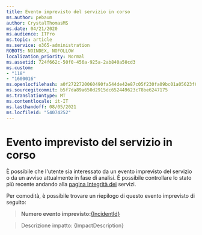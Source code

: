 ```yaml
---
title: Evento imprevisto del servizio in corso
ms.author: pebaum
author: CrystalThomasMS
ms.date: 04/21/2020
ms.audience: ITPro
ms.topic: article
ms.service: o365-administration
ROBOTS: NOINDEX, NOFOLLOW
localization_priority: Normal
ms.assetid: 724f662c-50f0-456a-925a-2ab840a50cd3
ms.custom:
- "118"
- "1600016"
ms.openlocfilehash: a0f2722720060490fa544de42e87c05f230fa09bc01a05623f6d985f1f058042
ms.sourcegitcommit: b5f7da89a650d2915dc652449623c78be6247175
ms.translationtype: MT
ms.contentlocale: it-IT
ms.lasthandoff: 08/05/2021
ms.locfileid: "54074252"
---
```

# <a name="service-incident-in-progress"></a>Evento imprevisto del servizio in corso

È possibile che l'utente sia interessato da un evento imprevisto del servizio o da un avviso attualmente in fase di analisi. È possibile controllare lo stato più recente andando alla [pagina Integrità dei](https://admin.microsoft.com/adminportal/home#/servicehealth) servizi.
  
Per comodità, è possibile trovare un riepilogo di questo evento imprevisto di seguito:
  
> **Numero evento imprevisto:**[{IncidentId}](https://admin.microsoft.com/adminportal/home#/servicehealth)

> Descrizione impatto: {ImpactDescription}

